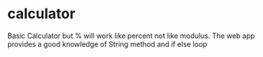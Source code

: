 # calculator
Basic Calculator but % will work like percent not like modulus.
The web app provides a good knowledge of String method and if else loop 
